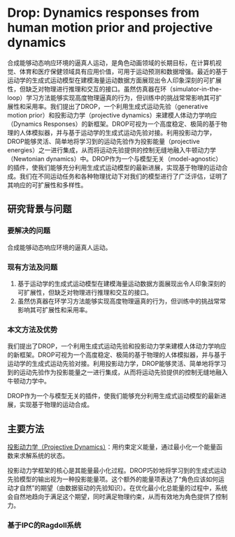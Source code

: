 # Drop: Dynamics responses from human motion prior and projective dynamics

合成能够动态响应环境的逼真人运动，是角色动画领域的长期目标，在计算机视觉、体育和医疗保健领域具有应用价值，可用于运动预测和数据增强。最近的基于运动学的生成式运动模型在建模海量运动数据方面展现出令人印象深刻的可扩展性，但缺乏对物理进行推理和交互的接口。虽然仿真器在环（simulator-in-the-loop）学习方法能够实现高度物理逼真的行为，但训练中的挑战常常影响其可扩展性和采用率。我们提出了DROP，一个利用生成式运动先验（generative motion prior）和投影动力学（projective dynamics）来建模人体动力学响应（Dynamics Responses）的新框架。DROP可视为一个高度稳定、极简的基于物理的人体模拟器，并与基于运动学的生成式运动先验对接。利用投影动力学，DROP能够灵活、简单地将学习到的运动先验作为投影能量（projective energies）之一进行集成，从而将运动先验提供的控制无缝地融入牛顿动力学（Newtonian dynamics）中。DROP作为一个与模型无关（model-agnostic）的插件，使我们能够充分利用生成式运动模型的最新进展，实现基于物理的运动合成。我们在不同运动任务和各种物理扰动下对我们的模型进行了广泛评估，证明了其响应的可扩展性和多样性。

## 研究背景与问题

### 要解决的问题

合成能够动态响应环境的逼真人运动。

### 现有方法及问题

1. 基于运动学的生成式运动模型在建模海量运动数据方面展现出令人印象深刻的可扩展性，但缺乏对物理进行推理和交互的接口。
2. 虽然仿真器在环学习方法能够实现高度物理逼真的行为，但训练中的挑战常常影响其可扩展性和采用率。

### 本文方法及优势

我们提出了DROP，一个利用生成式运动先验和投影动力学来建模人体动力学响应的新框架。DROP可视为一个高度稳定、极简的基于物理的人体模拟器，并与基于运动学的生成式运动先验对接。利用投影动力学，DROP能够灵活、简单地将学习到的运动先验作为投影能量之一进行集成，从而将运动先验提供的控制无缝地融入牛顿动力学中。

DROP作为一个与模型无关的插件，使我们能够充分利用生成式运动模型的最新进展，实现基于物理的运动合成。

## 主要方法

[投影动力学（Projective Dynamics）](https://caterpillarstudygroup.github.io/GAMES103_mdbook/6_constraints_Projective_Dynamics.html)：用约束定义能量，通过最小化一个能量函数来求解系统的状态。

投影动力学框架的核心是其能量最小化过程。DROP巧妙地将学习到的生成式运动先验模型的输出视为一种投影能量项。这个额外的能量项表达了“角色应该如何运动才自然”的期望（由数据驱动的先验知识）。在优化最小化总能量的过程中，系统会自然地趋向于满足这个期望，同时满足物理约束，从而有效地为角色提供了控制力。

### 基于IPC的Ragdoll系统

